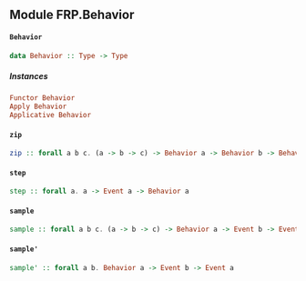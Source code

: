 ## Module FRP.Behavior

#### `Behavior`

``` purescript
data Behavior :: Type -> Type
```

##### Instances
``` purescript
Functor Behavior
Apply Behavior
Applicative Behavior
```

#### `zip`

``` purescript
zip :: forall a b c. (a -> b -> c) -> Behavior a -> Behavior b -> Behavior c
```

#### `step`

``` purescript
step :: forall a. a -> Event a -> Behavior a
```

#### `sample`

``` purescript
sample :: forall a b c. (a -> b -> c) -> Behavior a -> Event b -> Event c
```

#### `sample'`

``` purescript
sample' :: forall a b. Behavior a -> Event b -> Event a
```


